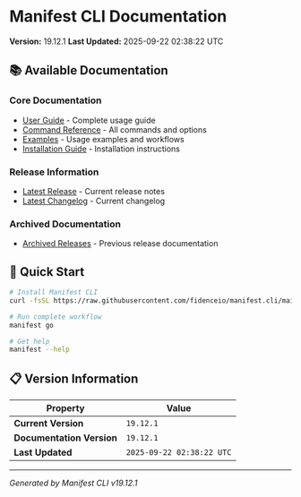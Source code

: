 # Manifest CLI Documentation

**Version:** 19.12.1
**Last Updated:** 2025-09-22 02:38:22 UTC

## 📚 Available Documentation

### Core Documentation
- [User Guide](USER_GUIDE.md) - Complete usage guide
- [Command Reference](COMMAND_REFERENCE.md) - All commands and options
- [Examples](EXAMPLES.md) - Usage examples and workflows
- [Installation Guide](INSTALLATION.md) - Installation instructions

### Release Information
- [Latest Release](RELEASE_v19.12.1.md) - Current release notes
- [Latest Changelog](CHANGELOG_v19.12.1.md) - Current changelog

### Archived Documentation
- [Archived Releases](zArchive/) - Previous release documentation

## 🚀 Quick Start

```bash
# Install Manifest CLI
curl -fsSL https://raw.githubusercontent.com/fidenceio/manifest.cli/main/install-cli.sh | bash

# Run complete workflow
manifest go

# Get help
manifest --help
```

## 📋 Version Information

| Property | Value |
|----------|-------|
| **Current Version** | `19.12.1` |
| **Documentation Version** | `19.12.1` |
| **Last Updated** | `2025-09-22 02:38:22 UTC` |

---
*Generated by Manifest CLI v19.12.1*
